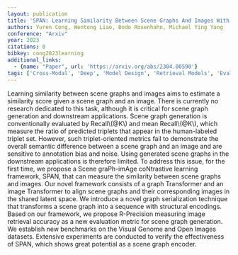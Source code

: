 ```yaml
---
layout: publication
title: 'SPAN: Learning Similarity Between Scene Graphs And Images With Transformers'
authors: Yuren Cong, Wentong Liao, Bodo Rosenhahn, Michael Ying Yang
conference: "Arxiv"
year: 2023
citations: 0
bibkey: cong2023learning
additional_links:
  - {name: "Paper", url: 'https://arxiv.org/abs/2304.00590'}
tags: ['Cross-Modal', 'Deep', 'Model Design', 'Retrieval Models', 'Evaluation', 'Datasets', 'Vector Indexing', 'Supervised', 'Applications']
---
```

Learning similarity between scene graphs and images aims to estimate a
similarity score given a scene graph and an image. There is currently no
research dedicated to this task, although it is critical for scene graph
generation and downstream applications. Scene graph generation is
conventionally evaluated by Recall\\(@K\\) and mean Recall\\(@K\\), which measure the
ratio of predicted triplets that appear in the human-labeled triplet set.
However, such triplet-oriented metrics fail to demonstrate the overall semantic
difference between a scene graph and an image and are sensitive to annotation
bias and noise. Using generated scene graphs in the downstream applications is
therefore limited. To address this issue, for the first time, we propose a
Scene graPh-imAge coNtrastive learning framework, SPAN, that can measure the
similarity between scene graphs and images. Our novel framework consists of a
graph Transformer and an image Transformer to align scene graphs and their
corresponding images in the shared latent space. We introduce a novel graph
serialization technique that transforms a scene graph into a sequence with
structural encodings. Based on our framework, we propose R-Precision measuring
image retrieval accuracy as a new evaluation metric for scene graph generation.
We establish new benchmarks on the Visual Genome and Open Images datasets.
Extensive experiments are conducted to verify the effectiveness of SPAN, which
shows great potential as a scene graph encoder.
